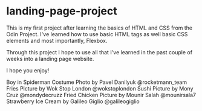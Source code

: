# landing-page-project

This is my first project after learning the basics of HTML and CSS from the Odin Project. I've learned how to use basic HTML tags as well basic CSS elements and most importantly, Flexbox. 

Through this project I hope to use all that I've learned in the past couple of weeks into a landing page website.

I hope you enjoy!

Boy in Spiderman Costume Photo by Pavel Danilyuk @rocketmann_team
Fries Picture by Wok Stop London @wokstoplondon
Sushi Picture by Mony Cruz @mondydecruzz
Fried Chicken Picture by Mounir Salah @mounirsala7
Strawberry Ice Cream by Galileo Giglio @galileogiglio

